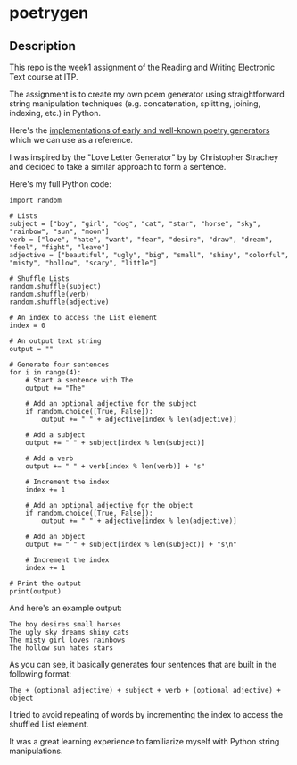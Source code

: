 # poetrygen


## Description
This repo is the week1 assignment of the Reading and Writing Electronic Text course at ITP.

The assignment is to create my own poem generator using straightforward string manipulation techniques (e.g. concatenation, splitting, joining, indexing, etc.) in Python.

Here's the [implementations of early and well-known poetry generators](https://github.com/aparrish/rwet/blob/master/some-poetry-generators.ipynb) which we can use as a reference.

I was inspired by the "Love Letter Generator" by by Christopher Strachey and decided to take a similar approach to form a sentence.

Here's my full Python code:

```
import random

# Lists
subject = ["boy", "girl", "dog", "cat", "star", "horse", "sky", "rainbow", "sun", "moon"]
verb = ["love", "hate", "want", "fear", "desire", "draw", "dream", "feel", "fight", "leave"]
adjective = ["beautiful", "ugly", "big", "small", "shiny", "colorful", "misty", "hollow", "scary", "little"]

# Shuffle Lists
random.shuffle(subject)
random.shuffle(verb)
random.shuffle(adjective)

# An index to access the List element
index = 0

# An output text string
output = ""

# Generate four sentences
for i in range(4):
    # Start a sentence with The
    output += "The"

    # Add an optional adjective for the subject
    if random.choice([True, False]):
        output += " " + adjective[index % len(adjective)]
    
    # Add a subject
    output += " " + subject[index % len(subject)]

    # Add a verb
    output += " " + verb[index % len(verb)] + "s"

    # Increment the index
    index += 1
    
    # Add an optional adjective for the object
    if random.choice([True, False]):
        output += " " + adjective[index % len(adjective)]

    # Add an object
    output += " " + subject[index % len(subject)] + "s\n"
    
    # Increment the index
    index += 1
    
# Print the output    
print(output)
```
And here's an example output:
```
The boy desires small horses
The ugly sky dreams shiny cats
The misty girl loves rainbows
The hollow sun hates stars
```

As you can see, it basically generates four sentences that are built in the following format:

```
The + (optional adjective) + subject + verb + (optional adjective) + object
```

I tried to avoid repeating of words by incrementing the index to access the shuffled List element.

It was a great learning experience to familiarize myself with Python string manipulations.




